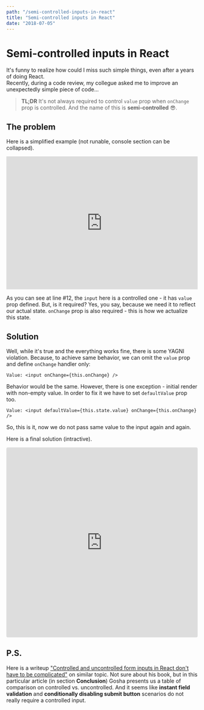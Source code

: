 ```yaml
---
path: "/semi-controlled-inputs-in-react"
title: "Semi-controlled inputs in React"
date: "2018-07-05"
---
```


# Semi-controlled inputs in React

It's funny to realize how could I miss such simple things, even after a years of doing React.  
Recently, during a code review, my collegue asked me to improve an unexpectedly simple piece of code...

> **TL;DR** It's not always required to control `value` prop when `onChange` prop is controlled. And the name of this is **semi-controlled** 😎.

## The problem

Here is a simplified example (not runable, console section can be collapsed).

<iframe height="350px" width="100%" src="https://repl.it/@code4aman/LoathsomeSupportivePatterns?lite=true" scrolling="no" frameborder="no" allowtransparency="true" allowfullscreen="true" sandbox="allow-forms allow-pointer-lock allow-popups allow-same-origin allow-scripts allow-modals"></iframe>

As you can see at line #12, the `input` here is a controlled one - it has `value` prop defined.
But, is it required? Yes, you say, because we need it to reflect our actual state. `onChange` prop is also required - this is how we actualize this state.

## Solution

Well, while it's true and the everything works fine, there is some YAGNI violation. Because, to achieve same behavior, we can omit the `value` prop and define `onChange` handler only:

`Value: <input onChange={this.onChange} />`

Behavior would be the same. However, there is one exception - initial render with non-empty value. In order to fix it we have to set `defaultValue` prop too.

`Value: <input defaultValue={this.state.value} onChange={this.onChange} />`

So, this is it, now we do not pass same value to the input again and again.

Here is a final solution (intractive).

<iframe src="https://codesandbox.io/embed/m4pj7nrr49?autoresize=1&fontsize=13&hidenavigation=1&moduleview=1&view=editor" style="width:100%; height:500px; border:0; border-radius: 4px; overflow:hidden;" sandbox="allow-modals allow-forms allow-popups allow-scripts allow-same-origin"></iframe>

## P.S.

Here is a writeup ["Controlled and uncontrolled form inputs in React don't have to be complicated"](https://goshakkk.name/controlled-vs-uncontrolled-inputs-react/) on similar topic. Not sure about his book, but in this particular article (in section **Conclusion**) Gosha presents us a table of comparison on controlled vs. uncontrolled. And it seems like **instant field validation** and **conditionally disabling submit button** scenarios do not really require a controlled input.
